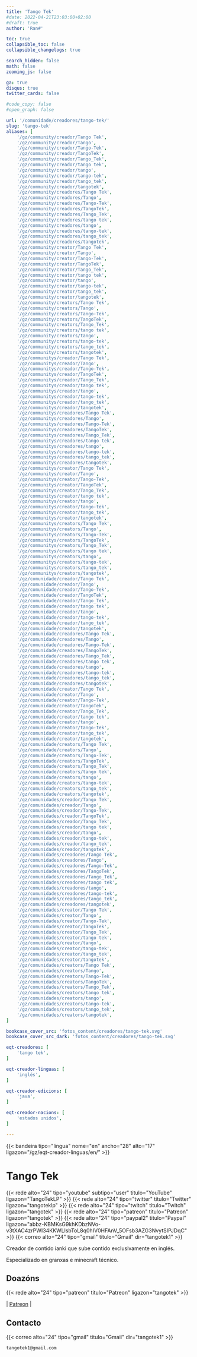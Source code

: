 ```yaml
---
title: 'Tango Tek'
#date: 2022-04-21T23:03:00+02:00
#draft: true
author: 'Ran#'

toc: true
collapsible_toc: false
collapsible_changelogs: true

search_hidden: false
math: false
zooming_js: false

ga: true
disqus: true
twitter_cards: false

#code_copy: false
#open_graph: false

url: '/comunidade/creadores/tango-tek/'
slug: 'tango-tek'
aliases: [
    '/gz/community/creador/Tango Tek',
    '/gz/community/creador/Tango',
    '/gz/community/creador/Tango-Tek',
    '/gz/community/creador/TangoTek',
    '/gz/community/creador/Tango_Tek',
    '/gz/community/creador/tango tek',
    '/gz/community/creador/tango',
    '/gz/community/creador/tango-tek',
    '/gz/community/creador/tango_tek',
    '/gz/community/creador/tangotek',
    '/gz/community/creadores/Tango Tek',
    '/gz/community/creadores/Tango',
    '/gz/community/creadores/Tango-Tek',
    '/gz/community/creadores/TangoTek',
    '/gz/community/creadores/Tango_Tek',
    '/gz/community/creadores/tango tek',
    '/gz/community/creadores/tango',
    '/gz/community/creadores/tango-tek',
    '/gz/community/creadores/tango_tek',
    '/gz/community/creadores/tangotek',
    '/gz/community/creator/Tango Tek',
    '/gz/community/creator/Tango',
    '/gz/community/creator/Tango-Tek',
    '/gz/community/creator/TangoTek',
    '/gz/community/creator/Tango_Tek',
    '/gz/community/creator/tango tek',
    '/gz/community/creator/tango',
    '/gz/community/creator/tango-tek',
    '/gz/community/creator/tango_tek',
    '/gz/community/creator/tangotek',
    '/gz/community/creators/Tango Tek',
    '/gz/community/creators/Tango',
    '/gz/community/creators/Tango-Tek',
    '/gz/community/creators/TangoTek',
    '/gz/community/creators/Tango_Tek',
    '/gz/community/creators/tango tek',
    '/gz/community/creators/tango',
    '/gz/community/creators/tango-tek',
    '/gz/community/creators/tango_tek',
    '/gz/community/creators/tangotek',
    '/gz/communitys/creador/Tango Tek',
    '/gz/communitys/creador/Tango',
    '/gz/communitys/creador/Tango-Tek',
    '/gz/communitys/creador/TangoTek',
    '/gz/communitys/creador/Tango_Tek',
    '/gz/communitys/creador/tango tek',
    '/gz/communitys/creador/tango',
    '/gz/communitys/creador/tango-tek',
    '/gz/communitys/creador/tango_tek',
    '/gz/communitys/creador/tangotek',
    '/gz/communitys/creadores/Tango Tek',
    '/gz/communitys/creadores/Tango',
    '/gz/communitys/creadores/Tango-Tek',
    '/gz/communitys/creadores/TangoTek',
    '/gz/communitys/creadores/Tango_Tek',
    '/gz/communitys/creadores/tango tek',
    '/gz/communitys/creadores/tango',
    '/gz/communitys/creadores/tango-tek',
    '/gz/communitys/creadores/tango_tek',
    '/gz/communitys/creadores/tangotek',
    '/gz/communitys/creator/Tango Tek',
    '/gz/communitys/creator/Tango',
    '/gz/communitys/creator/Tango-Tek',
    '/gz/communitys/creator/TangoTek',
    '/gz/communitys/creator/Tango_Tek',
    '/gz/communitys/creator/tango tek',
    '/gz/communitys/creator/tango',
    '/gz/communitys/creator/tango-tek',
    '/gz/communitys/creator/tango_tek',
    '/gz/communitys/creator/tangotek',
    '/gz/communitys/creators/Tango Tek',
    '/gz/communitys/creators/Tango',
    '/gz/communitys/creators/Tango-Tek',
    '/gz/communitys/creators/TangoTek',
    '/gz/communitys/creators/Tango_Tek',
    '/gz/communitys/creators/tango tek',
    '/gz/communitys/creators/tango',
    '/gz/communitys/creators/tango-tek',
    '/gz/communitys/creators/tango_tek',
    '/gz/communitys/creators/tangotek',
    '/gz/comunidade/creador/Tango Tek',
    '/gz/comunidade/creador/Tango',
    '/gz/comunidade/creador/Tango-Tek',
    '/gz/comunidade/creador/TangoTek',
    '/gz/comunidade/creador/Tango_Tek',
    '/gz/comunidade/creador/tango tek',
    '/gz/comunidade/creador/tango',
    '/gz/comunidade/creador/tango-tek',
    '/gz/comunidade/creador/tango_tek',
    '/gz/comunidade/creador/tangotek',
    '/gz/comunidade/creadores/Tango Tek',
    '/gz/comunidade/creadores/Tango',
    '/gz/comunidade/creadores/Tango-Tek',
    '/gz/comunidade/creadores/TangoTek',
    '/gz/comunidade/creadores/Tango_Tek',
    '/gz/comunidade/creadores/tango tek',
    '/gz/comunidade/creadores/tango',
    '/gz/comunidade/creadores/tango-tek',
    '/gz/comunidade/creadores/tango_tek',
    '/gz/comunidade/creadores/tangotek',
    '/gz/comunidade/creator/Tango Tek',
    '/gz/comunidade/creator/Tango',
    '/gz/comunidade/creator/Tango-Tek',
    '/gz/comunidade/creator/TangoTek',
    '/gz/comunidade/creator/Tango_Tek',
    '/gz/comunidade/creator/tango tek',
    '/gz/comunidade/creator/tango',
    '/gz/comunidade/creator/tango-tek',
    '/gz/comunidade/creator/tango_tek',
    '/gz/comunidade/creator/tangotek',
    '/gz/comunidade/creators/Tango Tek',
    '/gz/comunidade/creators/Tango',
    '/gz/comunidade/creators/Tango-Tek',
    '/gz/comunidade/creators/TangoTek',
    '/gz/comunidade/creators/Tango_Tek',
    '/gz/comunidade/creators/tango tek',
    '/gz/comunidade/creators/tango',
    '/gz/comunidade/creators/tango-tek',
    '/gz/comunidade/creators/tango_tek',
    '/gz/comunidade/creators/tangotek',
    '/gz/comunidades/creador/Tango Tek',
    '/gz/comunidades/creador/Tango',
    '/gz/comunidades/creador/Tango-Tek',
    '/gz/comunidades/creador/TangoTek',
    '/gz/comunidades/creador/Tango_Tek',
    '/gz/comunidades/creador/tango tek',
    '/gz/comunidades/creador/tango',
    '/gz/comunidades/creador/tango-tek',
    '/gz/comunidades/creador/tango_tek',
    '/gz/comunidades/creador/tangotek',
    '/gz/comunidades/creadores/Tango Tek',
    '/gz/comunidades/creadores/Tango',
    '/gz/comunidades/creadores/Tango-Tek',
    '/gz/comunidades/creadores/TangoTek',
    '/gz/comunidades/creadores/Tango_Tek',
    '/gz/comunidades/creadores/tango tek',
    '/gz/comunidades/creadores/tango',
    '/gz/comunidades/creadores/tango-tek',
    '/gz/comunidades/creadores/tango_tek',
    '/gz/comunidades/creadores/tangotek',
    '/gz/comunidades/creator/Tango Tek',
    '/gz/comunidades/creator/Tango',
    '/gz/comunidades/creator/Tango-Tek',
    '/gz/comunidades/creator/TangoTek',
    '/gz/comunidades/creator/Tango_Tek',
    '/gz/comunidades/creator/tango tek',
    '/gz/comunidades/creator/tango',
    '/gz/comunidades/creator/tango-tek',
    '/gz/comunidades/creator/tango_tek',
    '/gz/comunidades/creator/tangotek',
    '/gz/comunidades/creators/Tango Tek',
    '/gz/comunidades/creators/Tango',
    '/gz/comunidades/creators/Tango-Tek',
    '/gz/comunidades/creators/TangoTek',
    '/gz/comunidades/creators/Tango_Tek',
    '/gz/comunidades/creators/tango tek',
    '/gz/comunidades/creators/tango',
    '/gz/comunidades/creators/tango-tek',
    '/gz/comunidades/creators/tango_tek',
    '/gz/comunidades/creators/tangotek',
]

bookcase_cover_src: 'fotos_content/creadores/tango-tek.svg'
bookcase_cover_src_dark: 'fotos_content/creadores/tango-tek.svg'

eqt-creadores: [
    'tango tek',
]

eqt-creador-linguas: [
    'inglés',
]

eqt-creador-edicions: [
    'java',
]

eqt-creador-nacions: [
    'estados unidos',
]

---
```


{{< bandeira tipo="lingua" nome="en" ancho="28" alto="17" ligazon="/gz/eqt-creador-linguas/en/" >}}

# Tango Tek

{{< rede alto="24" tipo="youtube" subtipo="user" titulo="YouTube" ligazon="TangoTekLP" >}}
{{< rede alto="24" tipo="twitter" titulo="Twitter" ligazon="tangoteklp" >}}
{{< rede alto="24" tipo="twitch" titulo="Twitch" ligazon="tangotek" >}}
{{< rede alto="24" tipo="patreon" titulo="Patreon" ligazon="tangotek" >}}
{{< rede alto="24" tipo="paypal2" titulo="Paypal" ligazon="abbz-KBMKsG9khKDbzNVo-v3tXAC4zrPWI34KKWLlsbToL8q0hIV0HFAnV_5OFsb3AZG3NvytSIPJDqC" >}}
{{< correo alto="24" tipo="gmail" titulo="Gmail" dir="tangotek1" >}}

Creador de contido ianki que sube contido exclusivamente en inglés.

Especializado en granxas e minecraft técnico.

## Doazóns

{{< rede alto="24" tipo="patreon" titulo="Patreon" ligazon="tangotek" >}}

|
[Patreon](https://www.patreon.com/tangotek)
|


## Contacto

{{< correo alto="24" tipo="gmail" titulo="Gmail" dir="tangotek1" >}}

```
tangotek1@gmail.com
```
